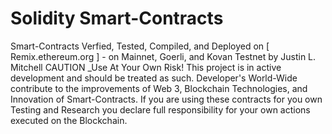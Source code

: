 # Solidity Smart-Contracts
Smart-Contracts Verfied, Tested, Compiled, and Deployed on [ Remix.ethereum.org ] - on Mainnet, Goerli, and Kovan Testnet by Justin L. Mitchell
CAUTION _Use At Your Own Risk! This project is in active development and should be treated as such. Developer's World-Wide contribute to the improvements of Web 3, Blockchain Technologies, and Innovation of Smart-Contracts. If you are using these contracts for you own Testing and Research you declare full responsibility for your own actions executed on the Blockchain.
